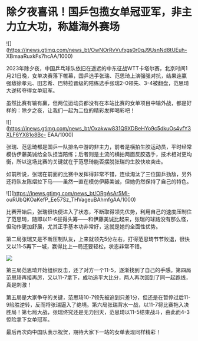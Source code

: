 # 除夕夜喜讯！国乒包揽女单冠亚军，非主力立大功，称雄海外赛场

![](https://inews.gtimg.com/news_bt/OwNOrRvVufxgs0r0qJ9UsnNd8tUEuh-
XBmaaRuxkFs7hcAA/1000)

2023年除夕夜，中国乒乓球队依旧在遥远的中东征战WTT卡塔尔赛，北京时间1月21日晚，女单决赛落下帷幕，国乒选手张瑞、范思琦上演强强对抗，结果连赢强敌徐孝元、田志希、巴特拉晋级的陪练选手张瑞2-0领先、3-4被翻盘，范思琦大逆转夺得女单冠军。

虽然比赛有输有赢，但两位运动员都没有在本站比赛的女单项目中输外战，都是好样的：除夕之夜，让我们一起为二位的精彩发挥喝彩吧！

![](https://inews.gtimg.com/news_bt/Oxakww831Q9XDBeHYo9c5dkuOs4vfY3XLF6YX81o8Bc-
EAA/1000)

张瑞、范思琦都是国乒一队排名中游的非主力，前者是横拍生胶运动员，平时经常模仿伊藤美诚给全队担当陪练；后者则是主流的横拍两面反胶选手，技术相对更均衡，所以这场比赛的关键就在于范思琦能否摆脱张瑞的生胶快攻突击。

如前所说，张瑞在前面的比赛中发挥得非常不错，连续淘汰了三位国乒劲敌，另外还将队友陈熠拉下马——虽然一直在模仿伊藤美诚，但她仍然保持了自己的特色。

![](https://inews.gtimg.com/news_bt/ORgAsAr5Ml-
ouRUbQKOaKefP_Ee57Sz_THVageuBAhmfgAA/1000)

比赛开始后，张瑞很快便进入了状态，不断取得领先优势，利用自己的速度压制住了范思琦，随即以11-6拔得头筹——和伊藤美诚比起来，张瑞的球路没有那么怪，但动作更加舒展，尤其正手基本功非常好，这就是她的全面性优势。

第二局张瑞又是不断压制队友，上来就领先5分左右，打得范思琦节节败退，很快又以11-5再下一城，赢得比上一局还要轻松，状态非常不错。

![](https://inews.gtimg.com/news_bt/OZayqQ3Uo34muW7bz44Uz6gq7KTSh_9WKepzrRu1BCRq8AA/1000)

第三局范思琦开始组织反击，还了对方一个11-5，逐渐找到了自己的手感。第四局范思琦再接再厉，又以11-7拿下，成功追平大比分，两人再次回到了同一起跑线，真是刺激！

第五局是大家争夺的关键，范思琦10-7领先被追到只差1分，但还是在暂停过后11-9险胜逆转，反而将张瑞逼入了绝境。第六局张瑞背水一战，以11-7将比赛拖入决胜局！第七局大战，张瑞终究还是无力回天，范思琦以11-5结束战斗，由此而4-3惊险拿下女单冠军。

最后再次向中国队表示祝贺，期待大家下一站的女单表现同样精彩！

